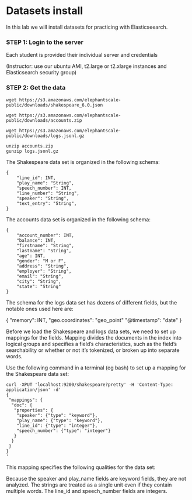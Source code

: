 # Datasets install

In this lab we will install datasets for practicing with Elasticseearch.


### STEP 1: Login to the server
 
Each student is provided their individual server and credentials

(Instructor: use our ubuntu AMI, t2.large or t2.xlarge instances and Elasticsearch security group)

### STEP 2: Get the data

    wget https://s3.amazonaws.com/elephantscale-public/downloads/shakespeare_6.0.json
    
    wget https://s3.amazonaws.com/elephantscale-public/downloads/accounts.zip
    
    wget https://s3.amazonaws.com/elephantscale-public/downloads/logs.jsonl.gz
    
    unzip accounts.zip
    gunzip logs.jsonl.gz
    
The Shakespeare data set is organized in the following schema:

    {
        "line_id": INT,
        "play_name": "String",
        "speech_number": INT,
        "line_number": "String",
        "speaker": "String",
        "text_entry": "String",
    }
    
The accounts data set is organized in the following schema:

    {
        "account_number": INT,
        "balance": INT,
        "firstname": "String",
        "lastname": "String",
        "age": INT,
        "gender": "M or F",
        "address": "String",
        "employer": "String",
        "email": "String",
        "city": "String",
        "state": "String"
    }
    
The schema for the logs data set has dozens of different fields, but the notable ones used here are:

{
    "memory": INT,
    "geo.coordinates": "geo_point"
    "@timestamp": "date"
}

Before we load the Shakespeare and logs data sets, we need to set up mappings for the fields. Mapping divides the documents in the index into logical groups and specifies a field’s characteristics, such as the field’s searchability or whether or not it’s tokenized, or broken up into separate words.

Use the following command in a terminal (eg bash) to set up a mapping for the Shakespeare data set:


    curl -XPUT 'localhost:9200/shakespeare?pretty' -H 'Content-Type: application/json' -d'
    {
     "mappings": {
      "doc": {
       "properties": {
        "speaker": {"type": "keyword"},
        "play_name": {"type": "keyword"},
        "line_id": {"type": "integer"},
        "speech_number": {"type": "integer"}
       }
      }
     }
    }
    '
    
This mapping specifies the following qualities for the data set:

Because the speaker and play_name fields are keyword fields, they are not analyzed. The strings are treated as a single unit even if they contain multiple words.
The line_id and speech_number fields are integers.